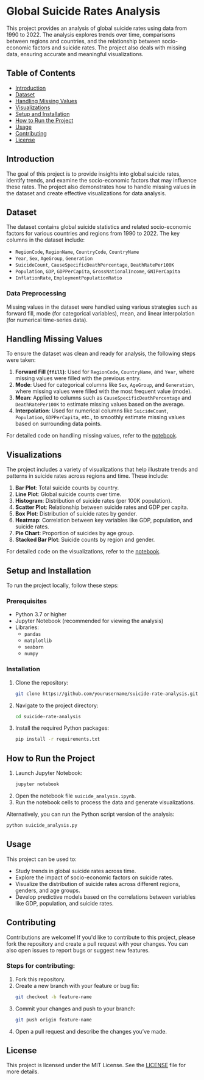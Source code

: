 # Global Suicide Rates Analysis

This project provides an analysis of global suicide rates using data from 1990 to 2022. The analysis explores trends over time, comparisons between regions and countries, and the relationship between socio-economic factors and suicide rates. The project also deals with missing data, ensuring accurate and meaningful visualizations.

## Table of Contents
- [Introduction](#introduction)
- [Dataset](#dataset)
- [Handling Missing Values](#handling-missing-values)
- [Visualizations](#visualizations)
- [Setup and Installation](#setup-and-installation)
- [How to Run the Project](#how-to-run-the-project)
- [Usage](#usage)
- [Contributing](#contributing)
- [License](#license)

## Introduction
The goal of this project is to provide insights into global suicide rates, identify trends, and examine the socio-economic factors that may influence these rates. The project also demonstrates how to handle missing values in the dataset and create effective visualizations for data analysis.

## Dataset
The dataset contains global suicide statistics and related socio-economic factors for various countries and regions from 1990 to 2022. The key columns in the dataset include:
- `RegionCode`, `RegionName`, `CountryCode`, `CountryName`
- `Year`, `Sex`, `AgeGroup`, `Generation`
- `SuicideCount`, `CauseSpecificDeathPercentage`, `DeathRatePer100K`
- `Population`, `GDP`, `GDPPerCapita`, `GrossNationalIncome`, `GNIPerCapita`
- `InflationRate`, `EmploymentPopulationRatio`

### Data Preprocessing
Missing values in the dataset were handled using various strategies such as forward fill, mode (for categorical variables), mean, and linear interpolation (for numerical time-series data).

## Handling Missing Values
To ensure the dataset was clean and ready for analysis, the following steps were taken:
1. **Forward Fill (`ffill`)**: Used for `RegionCode`, `CountryName`, and `Year`, where missing values were filled with the previous entry.
2. **Mode**: Used for categorical columns like `Sex`, `AgeGroup`, and `Generation`, where missing values were filled with the most frequent value (mode).
3. **Mean**: Applied to columns such as `CauseSpecificDeathPercentage` and `DeathRatePer100K` to estimate missing values based on the average.
4. **Interpolation**: Used for numerical columns like `SuicideCount`, `Population`, `GDPPerCapita`, etc., to smoothly estimate missing values based on surrounding data points.

For detailed code on handling missing values, refer to the [notebook](notebook_link_here).

## Visualizations
The project includes a variety of visualizations that help illustrate trends and patterns in suicide rates across regions and time. These include:
1. **Bar Plot**: Total suicide counts by country.
2. **Line Plot**: Global suicide counts over time.
3. **Histogram**: Distribution of suicide rates (per 100K population).
4. **Scatter Plot**: Relationship between suicide rates and GDP per capita.
5. **Box Plot**: Distribution of suicide rates by gender.
6. **Heatmap**: Correlation between key variables like GDP, population, and suicide rates.
7. **Pie Chart**: Proportion of suicides by age group.
8. **Stacked Bar Plot**: Suicide counts by region and gender.

For detailed code on the visualizations, refer to the [notebook](notebook_link_here).

## Setup and Installation
To run the project locally, follow these steps:

### Prerequisites
- Python 3.7 or higher
- Jupyter Notebook (recommended for viewing the analysis)
- Libraries:
  - `pandas`
  - `matplotlib`
  - `seaborn`
  - `numpy`

### Installation
1. Clone the repository:
   ```bash
   git clone https://github.com/yourusername/suicide-rate-analysis.git
   ```
2. Navigate to the project directory:
   ```bash
   cd suicide-rate-analysis
   ```
3. Install the required Python packages:
   ```bash
   pip install -r requirements.txt
   ```

## How to Run the Project
1. Launch Jupyter Notebook:
   ```bash
   jupyter notebook
   ```
2. Open the notebook file `suicide_analysis.ipynb`.
3. Run the notebook cells to process the data and generate visualizations.

Alternatively, you can run the Python script version of the analysis:
```bash
python suicide_analysis.py
```

## Usage
This project can be used to:
- Study trends in global suicide rates across time.
- Explore the impact of socio-economic factors on suicide rates.
- Visualize the distribution of suicide rates across different regions, genders, and age groups.
- Develop predictive models based on the correlations between variables like GDP, population, and suicide rates.

## Contributing
Contributions are welcome! If you'd like to contribute to this project, please fork the repository and create a pull request with your changes. You can also open issues to report bugs or suggest new features.

### Steps for contributing:
1. Fork this repository.
2. Create a new branch with your feature or bug fix:
   ```bash
   git checkout -b feature-name
   ```
3. Commit your changes and push to your branch:
   ```bash
   git push origin feature-name
   ```
4. Open a pull request and describe the changes you’ve made.

## License
This project is licensed under the MIT License. See the [LICENSE](LICENSE) file for more details.
